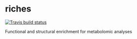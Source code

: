 # riches

[![Travis build status](https://travis-ci.org/jasenfinch/riches.svg?branch=master)](https://travis-ci.org/jasenfinch/riches)

Functional and structural enrichment for metabolomic analyses
